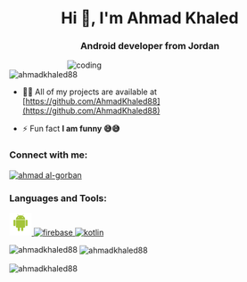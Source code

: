 <h1 align="center">Hi 👋, I'm Ahmad Khaled</h1>
<h3 align="center">Android developer from Jordan</h3>
<img align="right" alt="coding" width="400" src="https://user-images.githubusercontent.com/55389276/140866485-8fb1c876-9a8f-4d6a-98dc-08c4981eaf70.gif">
<p align="left"> <img src="https://komarev.com/ghpvc/?username=ahmadkhaled88&label=Profile%20views&color=0e75b6&style=flat" alt="ahmadkhaled88" /> </p>

- 👨‍💻 All of my projects are available at [https://github.com/AhmadKhaled88](https://github.com/AhmadKhaled88)

- ⚡ Fun fact **I am funny 😅😅**

<h3 align="left">Connect with me:</h3>
<p align="left">
<a href="https://linkedin.com/in/ahmad al-gorban" target="blank"><img align="center" src="https://raw.githubusercontent.com/rahuldkjain/github-profile-readme-generator/master/src/images/icons/Social/linked-in-alt.svg" alt="ahmad al-gorban" height="30" width="40" /></a>
</p>

<h3 align="left">Languages and Tools:</h3>
<p align="left"> <a href="https://developer.android.com" target="_blank" rel="noreferrer"> <img src="https://raw.githubusercontent.com/devicons/devicon/master/icons/android/android-original-wordmark.svg" alt="android" width="40" height="40"/> </a> <a href="https://firebase.google.com/" target="_blank" rel="noreferrer"> <img src="https://www.vectorlogo.zone/logos/firebase/firebase-icon.svg" alt="firebase" width="40" height="40"/> </a> <a href="https://kotlinlang.org" target="_blank" rel="noreferrer"> <img src="https://www.vectorlogo.zone/logos/kotlinlang/kotlinlang-icon.svg" alt="kotlin" width="40" height="40"/> </a> </p>

<p><img align="left" src="https://github-readme-stats.vercel.app/api/top-langs?username=ahmadkhaled88&show_icons=true&locale=en&layout=compact" alt="ahmadkhaled88" /></p>

<p>&nbsp;<img align="center" src="https://github-readme-stats.vercel.app/api?username=ahmadkhaled88&show_icons=true&locale=en" alt="ahmadkhaled88" /></p>

<p><img align="center" src="https://github-readme-streak-stats.herokuapp.com/?user=ahmadkhaled88&" alt="ahmadkhaled88" /></p>
